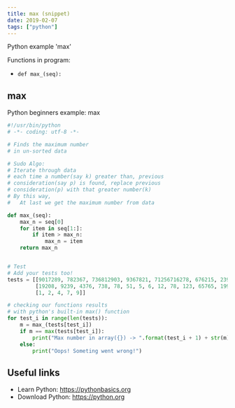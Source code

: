 ```yaml
---
title: max (snippet)
date: 2019-02-07
tags: ["python"]
---
```

Python example 'max'

Functions in program: 
* `def max_(seq):`

## max

Python beginners example: max

```python
#!/usr/bin/python
# -*- coding: utf-8 -*-

# Finds the maximum number
# in un-sorted data

# Sudo Algo:
# Iterate through data
# each time a number(say k) greater than, previous 
# consideration(say p) is found, replace previous 
# consideration(p) with that greater number(k)
# By this way, 
# 	At last we get the maximum number from data

def max_(seq):
	max_n = seq[0]
	for item in seq[1:]:
		if item > max_n:
			max_n = item 
	return max_n


# Test
# Add your tests too!
tests = [[9017289, 782367, 736812903, 9367821, 71256716278, 676215, 2398, 0, 1], 
		 [19208, 9239, 4376, 738, 78, 51, 5, 6, 12, 78, 123, 65765, 1999999999],
		 [1, 2, 4, 7, 9]]

# checking our functions results
# with python's built-in max() function
for test_i in range(len(tests)):
	m = max_(tests[test_i])
	if m == max(tests[test_i]):
		print("Max number in array({}) -> ".format(test_i + 1) + str(m))
	else:
		print("Oops! Someting went wrong!") 


```

## Useful links

- Learn Python: https://pythonbasics.org
- Download Python: https://python.org
